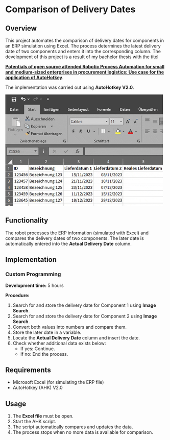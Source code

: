 # Comparison of Delivery Dates

## Overview
This project automates the comparison of delivery dates for components in an ERP simulation using Excel. 
The process determines the latest delivery date of two components and enters it into the corresponding column.
The development of this project is a result of my bachelor thesis with the titel

**[Potentials of open source attended Robotic Process Automation for small and
medium-sized enterprises in procurement logistics: Use case for the application of AutoHotkey](https://vn4bit.github.io/portfolio/thesisEN.html)**.

The implementation was carried out using **AutoHotkey V2.0**.

![alt text](https://github.com/VN4bit/2_dates_comparison/blob/main/gifs/excel.gif)

## Functionality
The robot processes the ERP information (simulated with Excel) and compares the delivery dates of two components. The later date is automatically entered into the **Actual Delivery Date** column.

## Implementation
### Custom Programming
**Development time:** 5 hours

**Procedure:**
1. Search for and store the delivery date for Component 1 using **Image Search**.
2. Search for and store the delivery date for Component 2 using **Image Search**.
3. Convert both values into numbers and compare them.
4. Store the later date in a variable.
5. Locate the **Actual Delivery Date** column and insert the date.
6. Check whether additional data exists below:
   - If yes: Continue.
   - If no: End the process.

## Requirements
- Microsoft Excel (for simulating the ERP file)
- AutoHotkey (AHK) V2.0

## Usage
1. The **Excel file** must be open.
2. Start the AHK script.
3. The script automatically compares and updates the data.
4. The process stops when no more data is available for comparison.
